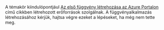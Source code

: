 A témakör kiindulópontjául [Az első függvény létrehozása az Azure Portalon](../articles/azure-functions/functions-create-first-azure-function.md) című cikkben létrehozott erőforrások szolgálnak. A függvényalkalmazás létrehozásához kérjük, hajtsa végre ezeket a lépéseket, ha még nem tette meg.
